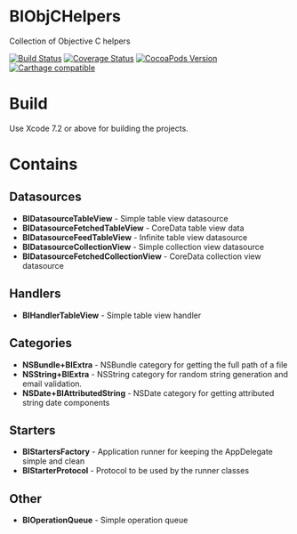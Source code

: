 BIObjCHelpers
=============

Collection of Objective C helpers

[![Build Status](https://travis-ci.org/grigaci/BIObjCHelpers.svg?branch=master)](https://travis-ci.org/grigaci/BIObjCHelpers) [![Coverage Status](https://coveralls.io/repos/github/grigaci/BIObjCHelpers/badge.svg?branch=master)](https://coveralls.io/github/grigaci/BIObjCHelpers?branch=master) [![CocoaPods Version](https://cocoapod-badges.herokuapp.com/v/BIObjCHelpers/badge.png)](http://cocoapods.org/?q=BIObjCHelpers) [![Carthage compatible](https://img.shields.io/badge/Carthage-compatible-4BC51D.svg?style=flat)](https://github.com/Carthage/Carthage)

# Build
Use Xcode 7.2 or above for building the projects.

# Contains

## Datasources
* __BIDatasourceTableView__ - Simple table view datasource
* __BIDatasourceFetchedTableView__ - CoreData table view data
* __BIDatasourceFeedTableView__ - Infinite table view datasource
* __BIDatasourceCollectionView__ - Simple collection view datasource
* __BIDatasourceFetchedCollectionView__ - CoreData collection view datasource

## Handlers
* __BIHandlerTableView__ - Simple table view handler

## Categories
* __NSBundle+BIExtra__ - NSBundle category for getting the full path of a file
* __NSString+BIExtra__ - NSString category for random string generation and email validation.
* __NSDate+BIAttributedString__ - NSDate category for getting attributed string date components

## Starters
* __BIStartersFactory__ - Application runner for keeping the AppDelegate simple and clean
* __BIStarterProtocol__ - Protocol to be used by the runner classes

## Other
* __BIOperationQueue__ - Simple operation queue